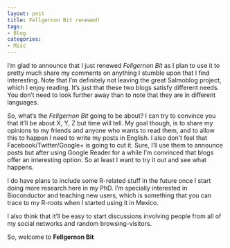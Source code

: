 ```yaml
---
layout: post
title: Fellgernon Bit renewed!
tags:
- Blog
categories:
- Misc
---
```

<p>I&#8217;m glad to announce that I just renewed <em>Fellgernon Bit</em> as I plan to use it to pretty much share my comments on anything I stumble upon that I find interesting. Note that I&#8217;m definitely not leaving the great Salmoblog project, which I enjoy reading. It&#8217;s just that these two blogs satisfy different needs. You don&#8217;t need to look further away than to note that they are in different languages.</p>
<p>So, what&#8217;s the <em>Fellgernon Bit</em> going to be about? I can try to convince you that it&#8217;ll be about X, Y, Z but time will tell. My goal though, is to share my opinions to my friends and anyone who wants to read them, and to allow this to happen I need to write my posts in English. I also don&#8217;t feel that Facebook/Twitter/Google+ is going to cut it. Sure, I&#8217;ll use them to announce posts but after using Google Reader for a while I&#8217;m convinced that blogs offer an interesting option. So at least I want to try it out and see what happens.</p>
<p>I do have plans to include some R-related stuff in the future once I start doing more research here in my PhD. I&#8217;m specially interested in Bioconductor and teaching new users, which is something that you can trace to my R-roots when I started using it in Mexico. </p>
<p>I also think that it&#8217;ll be easy to start discussions involving people from all of my social networks and random browsing-visitors.</p>
<p>So, welcome to <strong>Fellgernon Bit</strong></p>
